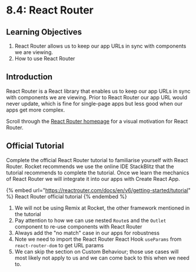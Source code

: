 # 8.4: React Router

## Learning Objectives

1. React Router allows us to keep our app URLs in sync with components we are viewing.
2. How to use React Router

## Introduction

React Router is a React library that enables us to keep our app URLs in sync with components we are viewing. Prior to React Router our app URL would never update, which is fine for single-page apps but less good when our apps get more complex.

Scroll through the [React Router homepage](https://reactrouter.com/) for a visual motivation for React Router.

## Official Tutorial

Complete the official React Router tutorial to familiarise yourself with React Router. Rocket recommends we use the online IDE StackBlitz that the tutorial recommends to complete the tutorial. Once we learn the mechanics of React Router we will integrate it into our apps with Create React App.

{% embed url="https://reactrouter.com/docs/en/v6/getting-started/tutorial" %}
React Router official tutorial
{% endembed %}

1. We will not be using Remix at Rocket, the other framework mentioned in the tutorial
2. Pay attention to how we can use nested `Route`s and the `Outlet` component to re-use components with React Router
3. Always add the "no match" case in our apps for robustness
4. Note we need to import the React Router React Hook `useParams` from `react-router-dom` to get URL params
5. We can skip the section on Custom Behaviour; those use cases will most likely not apply to us and we can come back to this when we need to.

